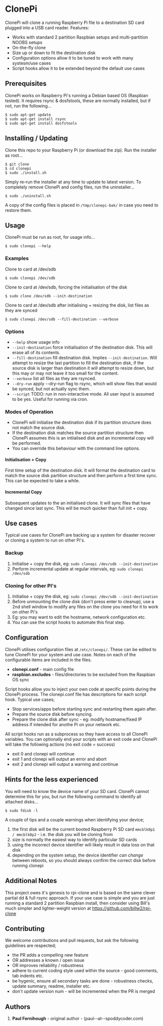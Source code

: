 # ClonePi

ClonePi will clone a running Raspberry Pi file to a destination SD card plugged into a USB card reader. Features:

* Works with standard 2 partition Raspbian setups and multi-partition NOOBS setups
* On-the-fly clone
* Size up or down to fit the destination disk
* Configuration options allow it to be tuned to work with many systesm/use cases
* Script hooks allow it to be extended beyond the default use cases


## Prerequisites
ClonePi works on Raspberry Pi's running a Debian based OS (Raspbian tested). It requires rsync & dosfstools, these are normally installed, but if not, run the following...

```
$ sudo apt-get update
$ sudo apt-get install rsync
$ sudo apt-get install dosfstools
```


## Installing / Updating

Clone this repo to your Raspberry Pi (or download the zip). Run the installer as root...

```
$ git clone 
$ cd clonepi
$ sudo ./install.sh
```

Simply re-run the installer at any time to update to latest version. To completely remove ClonePi and config files, run the uninstaller...

```
$ sudo ./uninstall.sh
```

A copy of the config files is placed in `/tmp/clonepi-bak/` in case you need to restore them.


## Usage

ClonePi must be run as root, for usage info...
```
$ sudo clonepi --help
```

### Examples
Clone to card at /dev/sdb
```
$ sudo clonepi /dev/sdb
```

Clone to card at /dev/sdb, forcing the initialisation of the disk
```
$ sudo clone /dev/sdb --init-destination
```

Clone to card at /dev/sdb after initialising + resizing the disk, list files as they are synced
```
$ sudo clonepi /dev/sdb --fill-destination --verbose
```

### Options 

+ `--help` show usage info
+ `--init-destination` force initialisation of the destination disk. This will erase all of its contents.
+ `--fill-destination` fill destination disk. Implies `--init-destination`. Will attempt to resize the last partition to fill the destination disk, if the source disk is larger than destination it will attempt to resize down, but this may or may not leave it too small for the content.
+ `--verbose` list all files as they are rsynced.
+ `--dry-run` apply --dry-run flag to rsync, which will show files that would be synced, but not actually sync them.
+ `--script` TODO: run in non-interactive mode. All user input is assumed to be yes. Useful for running via cron.

### Modes of Operation

+ ClonePi will initialise the destination disk if its partition structure does not match the source disk.
+ If the destination disk matches the source partition structure then ClonePi assumes this is an intiialised disk and an incremental copy will be performed.
+ You can override this behaviour with the command line options.

#### Initialisation + Copy
First time setup of the destination disk. 
It will format the destination card to match the source disk partition structure and then perform a first time sync. 
This can be expected to take a while.

#### Incremental Copy ####
Subsequent updates to the an initialised clone.
It will sync files that have changed since last sync.
This will be much quicker than full init + copy.


## Use cases
Typical use cases for ClonePi are backing up a system for disaster recover or cloning a system to run on other Pi's. 

### Backup

1. Initialise + copy the disk, eg: `sudo clonepi /dev/sdb --init-destination`
1. Perform incremental update at regular intervals, eg: `sudo clonepi /dev/sdb`

### Cloning for other PI's

1. Initialise + copy the disk, eg: `sudo clonepi /dev/sdb --init-destination`
1. Before unmounting the clone disk (don't press enter to cleanup), use a 2nd shell window to modify any files on the clone you need for it to work on other Pi's
1. Eg: you may want to edit the hostname, network configuration etc.
1. You can use the script hooks to automate this final step.


## Configuration
ClonePi utilises configuration files at `/etc/clonepi/`. 
These can be edited to tune ClonePi for your system and use case. 
Notes on each of the configurable items are included in the files.

+ **clonepi.conf** - main config file
+ **raspbian.excludes** - files/directories to be excluded from the Raspbian OS sync

Script hooks allow you to inject your own code at specific points during the ClonePi process. The clonepi.conf file has descriptions for each script hook.
Typical use cases;

+ Stop services/apps before starting sync and restarting them again after.
+ Prepare the source disk before syncing.
+ Prepare the clone disk after sync - eg: modify hostname/fixed IP address if intended for anothe Pi on your network etc.

All script hooks run as a subprocess so they have access to all ClonePi variables.
You can optionally end your scripts with an exit code and ClonePi will take the following actions (no exit code = success)

+ exit 0 and clonepi will continue
+ exit 1 and clonepi will output an error and abort
+ exit 2 and clonepi will output a warning and continue


## Hints for the less experienced

You will need to know the device name of your SD card. ClonePi cannot determine this for you, but run the following command to identify all attached disks...

```
$ sudo fdisk -l
```

A couple of tips and a couple warnings when identifying your device;

1. the first disk will be the current booted Raspberry Pi SD card `mmcblk0p1 / mmcblk0p2` - i.e. the disk you will be cloning from
1. size is normally the easiest way to identify particular SD cards
1. using the incorrect device identifier will likely result in data loss on that disk
1. depending on the system setup, the device identifier *can change* between reboots, so you should always confirm the correct disk before running clonepi


## Additional Notes
This project owes it's genesis to rpi-clone and is based on the same clever partial dd & full rsync approach.
If your use case is simple and you are just running a standard 2 partition Raspbian install, then consider using Bill's much simpler and lighter-weight version at https://github.com/billw2/rpi-clone


## Contributing
We welcome contributions and pull requests, but ask the following guidelines are respected;

* the PR adds a compelling new feature 
* OR addresses a known / open issue
* OR improves reliability / robustness
* adhere to current coding style used within the source - good comments, tab indents etc.
* be hygenic, ensure all secondary tasks are done - robustness checks, update summary, readme, installer etc.
* don't update version num - will be incremented when the PR is merged

## Authors
1. **Paul Fernihough** - original author - (paul--at--spoddycoder.com)
